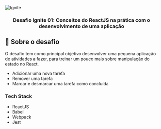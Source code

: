 <img alt="Ignite" src="https://startupi.com.br/wp-content/uploads/2020/11/tecnologia-1-870x250.jpg" />

<h3 align="center">
  Desafio Ignite 01: Conceitos do ReactJS na prática com o desenvolvimento de uma aplicação
</h3>

## :rocket: Sobre o desafio

O desafio tem como principal objetivo desenvolver uma pequena aplicação de atividades a fazer, para treinar um pouco mais sobre manipulação do estado no React.

- Adicionar uma nova tarefa
- Remover uma tarefa
- Marcar e desmarcar uma tarefa como concluída

### Tech Stack

- ReactJS
- Babel
- Webpack
- Jest